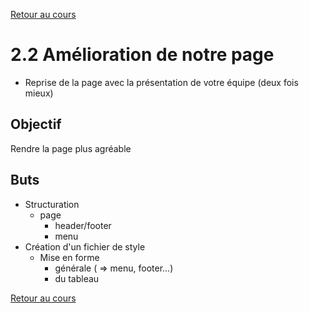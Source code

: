 [Retour au cours](../cours.md)

# 2.2 Amélioration de notre page

* Reprise de la page avec la présentation de votre équipe (deux fois mieux)

## Objectif

Rendre la page plus agréable

## Buts

* Structuration
  - page
    + header/footer
    + menu
* Création d'un fichier de style
  - Mise en forme
    + générale ( => menu, footer...)
    + du tableau

[Retour au cours](../cours.md)
